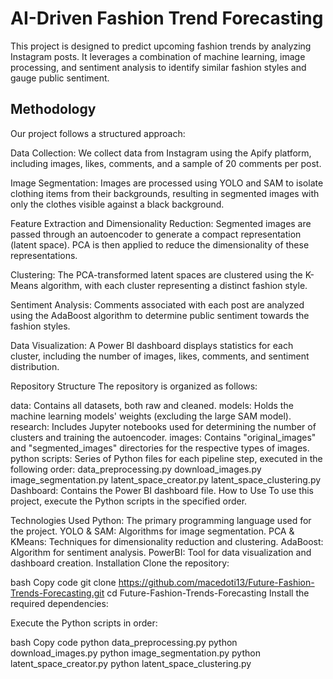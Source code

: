 <h1>AI-Driven Fashion Trend Forecasting</h1>

This project is designed to predict upcoming fashion trends by analyzing Instagram posts. It leverages a combination of machine learning, image processing, and sentiment analysis to identify similar fashion styles and gauge public sentiment.

<h2>Methodology</h2>
Our project follows a structured approach:

Data Collection: We collect data from Instagram using the Apify platform, including images, likes, comments, and a sample of 20 comments per post.

Image Segmentation: Images are processed using YOLO and SAM to isolate clothing items from their backgrounds, resulting in segmented images with only the clothes visible against a black background.

Feature Extraction and Dimensionality Reduction: Segmented images are passed through an autoencoder to generate a compact representation (latent space). PCA is then applied to reduce the dimensionality of these representations.

Clustering: The PCA-transformed latent spaces are clustered using the K-Means algorithm, with each cluster representing a distinct fashion style.

Sentiment Analysis: Comments associated with each post are analyzed using the AdaBoost algorithm to determine public sentiment towards the fashion styles.

Data Visualization: A Power BI dashboard displays statistics for each cluster, including the number of images, likes, comments, and sentiment distribution.

Repository Structure
The repository is organized as follows:

data: Contains all datasets, both raw and cleaned.
models: Holds the machine learning models' weights (excluding the large SAM model).
research: Includes Jupyter notebooks used for determining the number of clusters and training the autoencoder.
images: Contains "original_images" and "segmented_images" directories for the respective types of images.
python scripts: Series of Python files for each pipeline step, executed in the following order:
data_preprocessing.py
download_images.py
image_segmentation.py
latent_space_creator.py
latent_space_clustering.py
Dashboard: Contains the Power BI dashboard file.
How to Use
To use this project, execute the Python scripts in the specified order.

Technologies Used
Python: The primary programming language used for the project.
YOLO & SAM: Algorithms for image segmentation.
PCA & KMeans: Techniques for dimensionality reduction and clustering.
AdaBoost: Algorithm for sentiment analysis.
PowerBI: Tool for data visualization and dashboard creation.
Installation
Clone the repository:

bash
Copy code
git clone https://github.com/macedoti13/Future-Fashion-Trends-Forecasting.git
cd Future-Fashion-Trends-Forecasting
Install the required dependencies:

Execute the Python scripts in order:

bash
Copy code
python data_preprocessing.py
python download_images.py
python image_segmentation.py
python latent_space_creator.py
python latent_space_clustering.py
